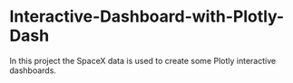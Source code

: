 # Interactive-Dashboard-with-Plotly-Dash
In this project the SpaceX data is used to create some Plotly interactive dashboards.
